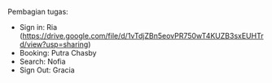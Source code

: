 Pembagian tugas:
- Sign in: 
    Ria (https://drive.google.com/file/d/1vTdjZBn5eovPR750wT4KUZB3sxEUHTrd/view?usp=sharing) 
- Booking:
    Putra
    Chasby
- Search:
    Nofia
- Sign Out:
    Gracia
